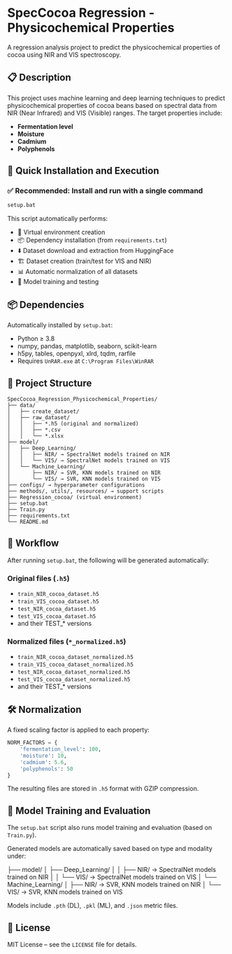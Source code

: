 # SpecCocoa Regression - Physicochemical Properties

A regression analysis project to predict the physicochemical properties of cocoa using NIR and VIS spectroscopy.

## 📋 Description

This project uses machine learning and deep learning techniques to predict physicochemical properties of cocoa beans based on spectral data from NIR (Near Infrared) and VIS (Visible) ranges. The target properties include:

- **Fermentation level** 
- **Moisture**
- **Cadmium** 
- **Polyphenols** 

## 🚀 Quick Installation and Execution

### ✅ Recommended: Install and run with a single command

```bash
setup.bat
```


This script automatically performs:

- 🔧 Virtual environment creation
- 📦 Dependency installation (from `requirements.txt`)
- ⬇️ Dataset download and extraction from HuggingFace
- 🏗️ Dataset creation (train/test for VIS and NIR)
- 📊 Automatic normalization of all datasets
- 🧠 Model training and testing

## 📦 Dependencies

Automatically installed by `setup.bat`:

- Python ≥ 3.8
- numpy, pandas, matplotlib, seaborn, scikit-learn
- h5py, tables, openpyxl, xlrd, tqdm, rarfile
- Requires `UnRAR.exe` at `C:\Program Files\WinRAR`

## 📁 Project Structure

```
SpecCocoa_Regression_Physicochemical_Properties/
├── data/
│   ├── create_dataset/
│   ├── raw_dataset/
│   │   ├── *.h5 (original and normalized)
│   │   ├── *.csv
│   │   └── *.xlsx
├── model/
│   ├── Deep_Learning/
│   │   ├── NIR/ → SpectralNet models trained on NIR
│   │   └── VIS/ → SpectralNet models trained on VIS
│   └── Machine_Learning/
│       ├── NIR/ → SVR, KNN models trained on NIR
│       └── VIS/ → SVR, KNN models trained on VIS
├── configs/ → hyperparameter configurations
├── methods/, utils/, resources/ → support scripts
├── Regression_cocoa/ (virtual environment)
├── setup.bat
├── Train.py
├── requirements.txt
└── README.md
```

## 🧪 Workflow

After running `setup.bat`, the following will be generated automatically:

### Original files (`.h5`)
- `train_NIR_cocoa_dataset.h5`
- `train_VIS_cocoa_dataset.h5`
- `test_NIR_cocoa_dataset.h5`
- `test_VIS_cocoa_dataset.h5`
- and their TEST_* versions

### Normalized files (`*_normalized.h5`)
- `train_NIR_cocoa_dataset_normalized.h5`
- `train_VIS_cocoa_dataset_normalized.h5`
- `test_NIR_cocoa_dataset_normalized.h5`
- `test_VIS_cocoa_dataset_normalized.h5`
- and their TEST_* versions

## 🛠️ Normalization

A fixed scaling factor is applied to each property:

```python
NORM_FACTORS = {
    'fermentation_level': 100,
    'moisture': 10,
    'cadmium': 5.6,
    'polyphenols': 50
}
```

The resulting files are stored in `.h5` format with GZIP compression.

## 🧠 Model Training and Evaluation

The `setup.bat` script also runs model training and evaluation (based on `Train.py`).

Generated models are automatically saved based on type and modality under:

├── model/
│   ├── Deep_Learning/
│   │   ├── NIR/ → SpectralNet models trained on NIR
│   │   └── VIS/ → SpectralNet models trained on VIS
│   └── Machine_Learning/
│       ├── NIR/ → SVR, KNN models trained on NIR
│       └── VIS/ → SVR, KNN models trained on VIS

Models include `.pth` (DL), `.pkl` (ML), and `.json` metric files.

## 📄 License

MIT License – see the `LICENSE` file for details.